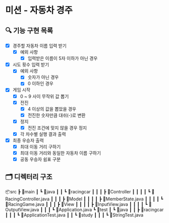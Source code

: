 # 미션 - 자동차 경주

## 🔍 기능 구현 목록

- [x] 경주할 자동차 이름 입력 받기
  - [x] 예외 사항
    - [x] 입력받은 이름이 5자 이하가 아닌 경우
- [x] 시도 횟수 입력 받기
  - [x] 예외 사항
    - [x] 숫자가 아닌 경우
    - [x] 0 이하인 경우
- [x] 게임 시작
  - [x] 0 ~ 9 사이 무작위 값 뽑기
  - [x] 전진
    - [x] 4 이상의 값을 뽑았을 경우
    - [x] 전진한 숫자만큼 대쉬(-)로 변환
  - [x] 정지
    - [x] 전진 조건에 맞지 않을 경우 정지
  - [x] 각 차수별 실행 결과 출력
- [x] 최종 우승자 출력
  - [x] 최대 이동 거리 구하기
  - [x] 최대 이동 거리와 동일한 자동차 이름 구하기
  - [x] 공동 우승자 쉼표 구분

## 🗂️ 디렉터리 구조
📦src
 ┣ 📂main
 ┃ ┗ 📂java
 ┃ ┃ ┗ 📂racingcar
 ┃ ┃ ┃ ┣ 📂Controller
 ┃ ┃ ┃ ┃ ┗ 📜RacingController.java
 ┃ ┃ ┃ ┣ 📂Model
 ┃ ┃ ┃ ┃ ┣ 📜MemberState.java
 ┃ ┃ ┃ ┃ ┗ 📜RacingGame.java
 ┃ ┃ ┃ ┣ 📂View
 ┃ ┃ ┃ ┃ ┣ 📜InputView.java
 ┃ ┃ ┃ ┃ ┗ 📜OutputView.java
 ┃ ┃ ┃ ┗ 📜Application.java
 ┗ 📂test
 ┃ ┗ 📂java
 ┃ ┃ ┣ 📂racingcar
 ┃ ┃ ┃ ┗ 📜ApplicationTest.java
 ┃ ┃ ┗ 📂study
 ┃ ┃ ┃ ┗ 📜StringTest.java